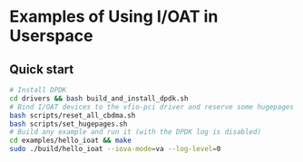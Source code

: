 # Examples of Using I/OAT in Userspace

## Quick start

```bash
# Install DPDK
cd drivers && bash build_and_install_dpdk.sh
# Bind I/OAT devices to the vfio-pci driver and reserve some hugepages
bash scripts/reset_all_cbdma.sh
bash scripts/set_hugepages.sh
# Build any example and run it (with the DPDK log is disabled)
cd examples/hello_ioat && make
sudo ./build/hello_ioat --iova-mode=va --log-level=0
```

